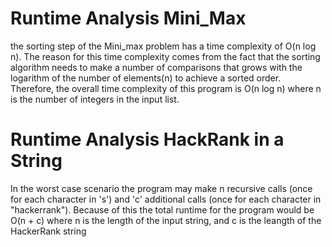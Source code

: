 # Runtime Analysis Mini_Max
the sorting step of the Mini_max problem has a time complexity of O(n log n). The reason for this time complexity comes from the fact that the sorting algorithm needs to make a number of comparisons that grows with the logarithm of the number of elements(n) to achieve a sorted order. Therefore, the overall time complexity of this program is O(n log n) where n is the number of integers in the input list.

# Runtime Analysis HackRank in a String
In the worst case scenario the program may make n recursive calls (once for each character in 's') and 'c' additional calls (once for each character in "hackerrank"). Because of this the total runtime for the program would be O(n + c) where n is the length of the input string, and c is the leangth of the HackerRank string
